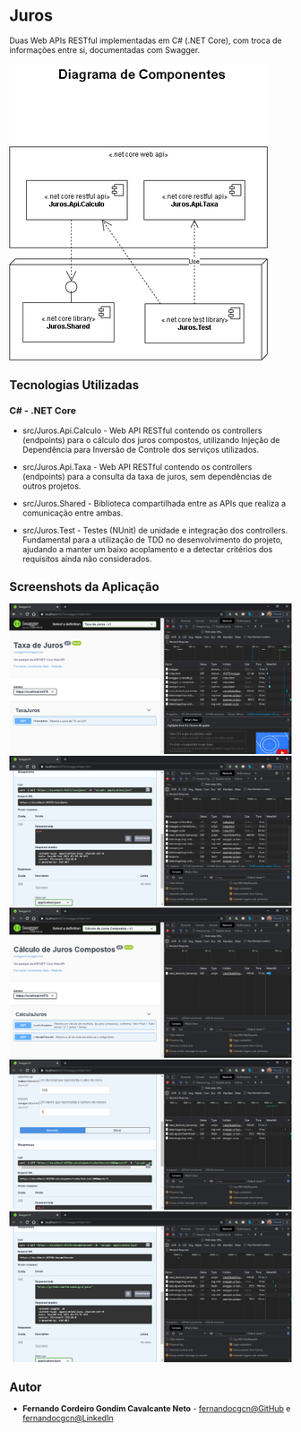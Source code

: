 # Juros

Duas Web APIs RESTful implementadas em C# (.NET Core), com troca de informações entre si, documentadas com Swagger.

![](/misc/ComponentDiagram.png)

## Tecnologias Utilizadas

### C# - .NET Core

* src/Juros.Api.Calculo - Web API RESTful contendo os controllers (endpoints) para o cálculo dos juros compostos, utilizando Injeção de Dependência para Inversão de Controle dos serviços utilizados.  

* src/Juros.Api.Taxa - Web API RESTful contendo os controllers (endpoints) para a consulta da taxa de juros, sem dependências de outros projetos.  

* src/Juros.Shared - Biblioteca compartilhada entre as APIs que realiza a comunicação entre ambas.  

* src/Juros.Test - Testes (NUnit) de unidade e integração dos controllers. Fundamental para a utilização de TDD no desenvolvimento do projeto, ajudando a manter um baixo acoplamento e a detectar critérios dos requisitos ainda não considerados.  

## Screenshots da Aplicação

![](/misc/screenshots/01.png)
![](/misc/screenshots/02.png)
![](/misc/screenshots/03.png)
![](/misc/screenshots/04.png)
![](/misc/screenshots/05.png)

## Autor

* **Fernando Cordeiro Gondim Cavalcante Neto** - [fernandocgcn@GitHub](https://github.com/fernandocgcn) e [fernandocgcn@LinkedIn](https://www.linkedin.com/in/fernandocgcn)
